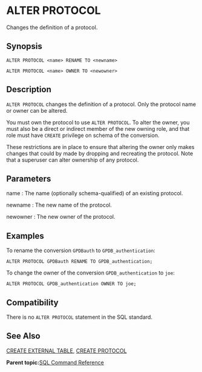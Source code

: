 # ALTER PROTOCOL 

Changes the definition of a protocol.

## Synopsis 

``` {#sql_command_synopsis}
ALTER PROTOCOL <name> RENAME TO <newname>

ALTER PROTOCOL <name> OWNER TO <newowner>
```

## Description 

`ALTER PROTOCOL` changes the definition of a protocol. Only the protocol name or owner can be altered.

You must own the protocol to use `ALTER PROTOCOL`. To alter the owner, you must also be a direct or indirect member of the new owning role, and that role must have `CREATE` privilege on schema of the conversion.

These restrictions are in place to ensure that altering the owner only makes changes that could by made by dropping and recreating the protocol. Note that a superuser can alter ownership of any protocol.

## Parameters 

name
:   The name \(optionally schema-qualified\) of an existing protocol.

newname
:   The new name of the protocol.

newowner
:   The new owner of the protocol.

## Examples 

To rename the conversion `GPDBauth` to `GPDB_authentication`:

```
ALTER PROTOCOL GPDBauth RENAME TO GPDB_authentication;
```

To change the owner of the conversion `GPDB_authentication` to `joe`:

```
ALTER PROTOCOL GPDB_authentication OWNER TO joe;
```

## Compatibility 

There is no `ALTER PROTOCOL` statement in the SQL standard.

## See Also 

[CREATE EXTERNAL TABLE](CREATE_EXTERNAL_TABLE.html), [CREATE PROTOCOL](CREATE_PROTOCOL.html)

**Parent topic:**[SQL Command Reference](../sql_commands/sql_ref.html)

